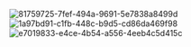 ![81759725-7fef-494a-9691-5e7838a8499d](https://github.com/user-attachments/assets/fecd2100-f77d-430e-9be6-ac7ebe897245)
![1a97bd91-c1fb-448c-b9d5-cd86da469f98](https://github.com/user-attachments/assets/2e3753d7-42fe-42ab-83b5-0bc1680f952f)
![e7019833-e4ce-4b54-a556-4eeb4c5d415c](https://github.com/user-attachments/assets/b6f473ed-282c-4fb8-9b51-c14580471ccf)
